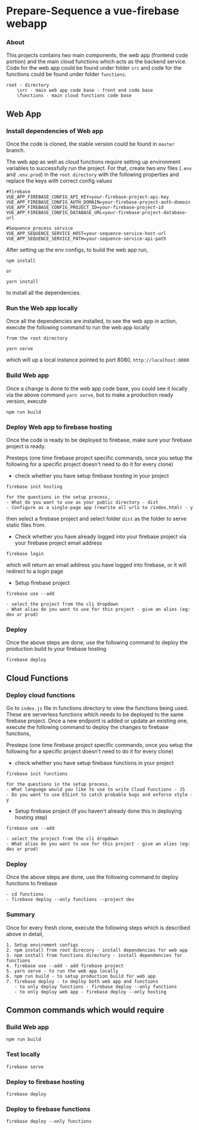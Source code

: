 # Prepare-Sequence a vue-firebase webapp
### About
This projects contains two main components, the web app (frontend code portion) and the main 
cloud functions which acts as the backend service. 
Code for the web app could be found under folder `src` and code for the functions could be found 
under folder `functions`.
```
root - directory
    \src - main web app code base - front end code base
    \functions - main cloud functions code base
```

## Web App
### Install dependencies of Web app
Once the code is cloned, the stable version could be found in `master` branch. 

The web app as well as cloud functions require setting up environment variables to successfully 
run the project. For that, create two env files (`.env` and `.env.prod`) in the `root directory` with the following properties and replace the keys 
with correct config values
```
#firebase
VUE_APP_FIREBASE_CONFIG_API_KEY=your-firebase-project-api-key
VUE_APP_FIREBASE_CONFIG_AUTH_DOMAIN=your-firebase-project-auth-domain
VUE_APP_FIREBASE_CONFIG_PROJECT_ID=your-firebase-project-id
VUE_APP_FIREBASE_CONFIG_DATABASE_URL=your-firebase-project-database-url

#Sequence process service
VUE_APP_SEQUENCE_SERVICE_HOST=your-sequence-service-host-url
VUE_APP_SEQUENCE_SERVICE_PATH=your-sequence-service-api-path
```

After setting up the env configs, to build the web app run,
```
npm install

or 

yarn install
```
to install all the dependencies.

### Run the Web app locally
Once all the dependencies are installed, to see the web app in action, execute the following command 
to run the web app locally
```
from the root directory

yarn serve
```
which will up a local instance pointed to port 8080, `http://localhost:8080` 

### Build Web app
Once a change is done to the web app code base, you could see it locally via the above command `yarn serve`,
but to make a production ready version, execute
```
npm run build
```

### Deploy Web app to firebase hosting
Once the code is ready to be deployed to firebase, make sure your firebase project is ready.

Presteps (one time firebase project specific commands, once you setup the following for a specific project doesn't need to do it for every clone)
- check whether you have setup firebase hosting in your project
```
firebase init hosting 

for the questions in the setup process,
- What do you want to use as your public directory - dist
- Configure as a single-page app (rewrite all urls to /index.html) - y
```
then select a firebase project and select folder `dist` as the folder to serve static files from.

- Check whether you have already logged into your firebase project via your firebase project email address
```
firebase login 
```
which will return an email address you have logged into firebase, or it will redirect to a login page

- Setup firebase project
```
firebase use --add

- select the project from the cli dropdown
- What alias do you want to use for this project - give an alies (eg: dev or prod)
```

### Deploy 
Once the above steps are done, use the following command to deploy the production build to your firebase hosting
```
firebase deploy
```

## Cloud Functions
### Deploy cloud functions

Go to `index.js` file in functions directory to view the functions being used. These are serverless functions
which needs to be deployed to the same firebase project. Once a new endpoint is added or update an existing one,
execute the following command to deploy the changes to firebase functions,

Presteps (one time firebase project specific commands, once you setup the following for a specific project doesn't need to do it for every clone)
- check whether you have setup firebase functions in your project
```
firebase init functions

for the questions in the setup process,
- What language would you like to use to write Cloud Functions - JS
- Do you want to use ESLint to catch probable bugs and enforce style - y
```

- Setup firebase project (if you haven't already done this in deploying hosting step)
```
firebase use --add

- select the project from the cli dropdown
- What alias do you want to use for this project - give an alies (eg: dev or prod)
```

### Deploy
Once the above steps are done, use the following command to deploy functions to firebase
```
- cd functions
- firebase deploy --only functions --project dev
```

### Summary
Once for every fresh clone, execute the following steps which is described above in detail,
```
1. Setup enviroment configs
2. npm install from root direcory - install dependencies for web app
3. npm install from functions directory - install dependencies for functions
4. firebase use --add - add firebase project
5. yarn serve - to run the web app locally
6. npm run build - to setup production build for web app
7. firebase deploy - to deploy both web app and functions
   - to only deploy functions - firebase deploy --only functions
   - to only deploy web app - firebase deploy --only hosting
```

## Common commands which would require
### Build  Web app
```
npm run build
```

### Test locally
```
firebase serve
```

### Deploy to firebase hosting
```
firebase deploy
```

### Deploy to firebase functions
```
firebase deploy --only functions
```
